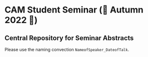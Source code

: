 # CAM Student Seminar (🌇 Autumn 2022 🌆)

## Central Repository for Seminar Abstracts

Please use the naming convection `NameofSpeaker_DateofTalk`.